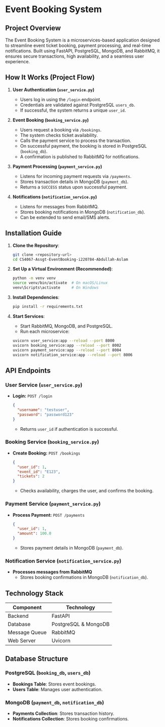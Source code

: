 # Event Booking System

## Project Overview
The Event Booking System is a microservices-based application designed to streamline event ticket booking, payment processing, and real-time notifications. Built using FastAPI, PostgreSQL, MongoDB, and RabbitMQ, it ensures secure transactions, high availability, and a seamless user experience.

## How It Works (Project Flow)

1. **User Authentication (`user_service.py`)**  
   - Users log in using the `/login` endpoint.  
   - Credentials are validated against PostgreSQL `users_db`.  
   - If successful, the system returns a unique `user_id`.

2. **Event Booking (`booking_service.py`)**  
   - Users request a booking via `/bookings`.  
   - The system checks ticket availability.  
   - Calls the payment service to process the transaction.  
   - On successful payment, the booking is stored in PostgreSQL (`booking_db`).  
   - A confirmation is published to RabbitMQ for notifications.  

3. **Payment Processing (`payment_service.py`)**  
   - Listens for incoming payment requests via `/payments`.  
   - Stores transaction details in MongoDB (`payment_db`).  
   - Returns a `SUCCESS` status upon successful payment.  

4. **Notifications (`notification_service.py`)**  
   - Listens for messages from RabbitMQ.  
   - Stores booking notifications in MongoDB (`notification_db`).  
   - Can be extended to send email/SMS alerts.  

## Installation Guide

1. **Clone the Repository**:
   ```bash
   git clone <repository-url>
   cd CS4067-Assgt-EventBooking-i220784-Abdullah-Aslam
   ```

2. **Set Up a Virtual Environment (Recommended)**:
   ```bash
   python -m venv venv
   source venv/bin/activate  # On macOS/Linux
   venv\Scripts\activate     # On Windows
   ```

3. **Install Dependencies**:
   ```bash
   pip install -r requirements.txt
   ```

4. **Start Services**:
   - Start RabbitMQ, MongoDB, and PostgreSQL.  
   - Run each microservice:  
   ```bash
   uvicorn user_service:app --reload --port 8000
   uvicorn booking_service:app --reload --port 8002
   uvicorn payment_service:app --reload --port 8004
   uvicorn notification_service:app --reload --port 8006
   ```

## API Endpoints

### User Service (`user_service.py`)
- **Login:** `POST /login`
  ```json
  {
    "username": "testuser",
    "password": "password123"
  }
  ```
  - Returns `user_id` if authentication is successful.

### Booking Service (`booking_service.py`)
- **Create Booking:** `POST /bookings`
  ```json
  {
    "user_id": 1,
    "event_id": "E123",
    "tickets": 2
  }
  ```
  - Checks availability, charges the user, and confirms the booking.

### Payment Service (`payment_service.py`)
- **Process Payment:** `POST /payments`
  ```json
  {
    "user_id": 1,
    "amount": 100.0
  }
  ```
  - Stores payment details in MongoDB (`payment_db`).

### Notification Service (`notification_service.py`)
- **Processes messages from RabbitMQ**  
  - Stores booking confirmations in MongoDB (`notification_db`).

## Technology Stack
| Component           | Technology  |
|--------------------|------------|
| Backend           | FastAPI    |
| Database         | PostgreSQL & MongoDB |
| Message Queue    | RabbitMQ   |
| Web Server       | Uvicorn    |

## Database Structure
### PostgreSQL (`booking_db`, `users_db`)
- **Bookings Table**: Stores event bookings.
- **Users Table**: Manages user authentication.

### MongoDB (`payment_db`, `notification_db`)
- **Payments Collection**: Stores transaction history.
- **Notifications Collection**: Stores booking confirmations.



